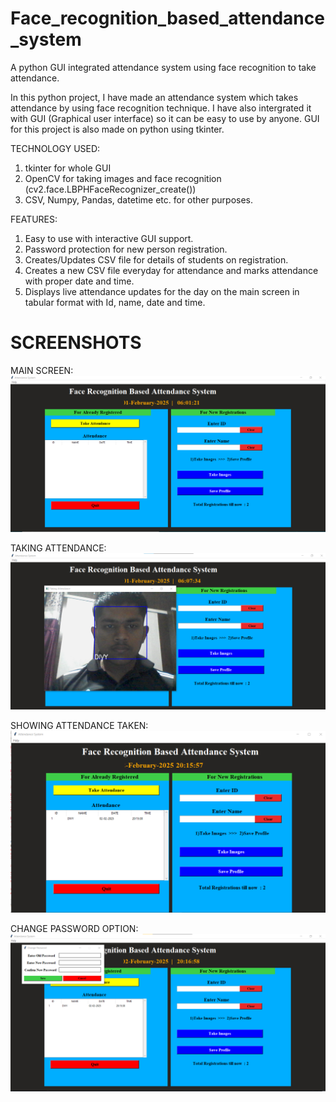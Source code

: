 # Face_recognition_based_attendance_system
A python GUI integrated attendance system using face recognition to take attendance.

In this python project, I have made an attendance system which takes attendance by using face recognition technique. I have also intergrated it with GUI (Graphical user interface) so it can be easy to use by anyone. GUI for this project is also made on python using tkinter.

TECHNOLOGY USED:
1) tkinter for whole GUI
2) OpenCV for taking images and face recognition (cv2.face.LBPHFaceRecognizer_create())
3) CSV, Numpy, Pandas, datetime etc. for other purposes.

FEATURES:
1) Easy to use with interactive GUI support.
2) Password protection for new person registration.
3) Creates/Updates CSV file for details of students on registration.
4) Creates a new CSV file everyday for attendance and marks attendance with proper date and time.
5) Displays live attendance updates for the day on the main screen in tabular format with Id, name, date and time.

# SCREENSHOTS
MAIN SCREEN:![Screenshot (09)](https://github.com/Divyp842/Face_recognition_based_attendance_system/blob/main/main_page.png)



TAKING ATTENDANCE:
![Screenshot (10)](https://github.com/Divyp842/Face_recognition_based_attendance_system/blob/main/ATD.png)


SHOWING ATTENDANCE TAKEN:
![Screenshot (11)](https://github.com/Divyp842/Face_recognition_based_attendance_system/blob/main/after.png)


CHANGE PASSWORD OPTION:
![Screenshot (13)](https://github.com/Divyp842/Face_recognition_based_attendance_system/blob/main/pass.png)

